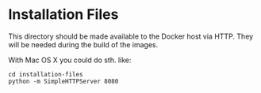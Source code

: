 # Installation Files

This directory should be made available to the Docker host via HTTP. They will be needed during the build of the images.

With Mac OS X you could do sth. like:

```
cd installation-files
python -m SimpleHTTPServer 8080
```
